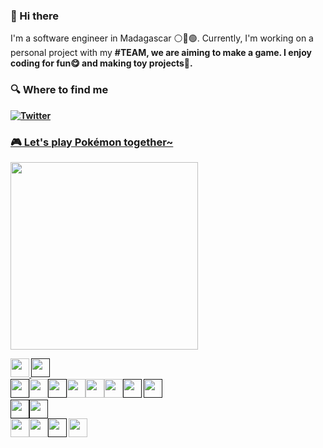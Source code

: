 ### 👋 Hi there

I'm a software engineer in Madagascar ⚪🔴🟢. Currently, I'm working on a personal project with my <b>#TEAM<b/>, we are aiming to make a game. I enjoy coding for fun😋 and making toy projects🎈.

<h3>🔍 Where to find me</h3>
<p><a href="https://www.fbi.gov" target="_blank"><img alt="Twitter" src="https://img.shields.io/badge/Blog-%23FF4088.svg?&style=for-the-badge&logo=hugo&logoColor=white"</p>

### 🎮 Let's play Pokémon together~
<img src="https://toy.aoaoao.me/image" width="300"/> 

<img src="https://raw.githubusercontent.com/HFO4/HFO4/master/img/blank.png" width="30"/> <a href=""><img src="https://raw.githubusercontent.com/HFO4/HFO4/master/img/up.png" width="30"/></a>
<br><a href=""><img src="https://raw.githubusercontent.com/HFO4/HFO4/master/img/left.png" width="30"/></a><img src="https://raw.githubusercontent.com/HFO4/HFO4/master/img/blank.png" width="30"/><a href=""><img src="https://raw.githubusercontent.com/HFO4/HFO4/master/img/right.png" width="30"/></a><img src="https://raw.githubusercontent.com/HFO4/HFO4/master/img/blank.png" width="30"/><img src="https://raw.githubusercontent.com/HFO4/HFO4/master/img/blank.png" width="30"/><img src="https://raw.githubusercontent.com/HFO4/HFO4/master/img/blank.png" width="30"/><a href=""><img src="https://raw.githubusercontent.com/HFO4/HFO4/master/img/B.png" width="30"/></a> <a href=""><img src="https://raw.githubusercontent.com/HFO4/HFO4/master/img/A.png" width="30"/></a>
<br><a href=""><img src="https://raw.githubusercontent.com/HFO4/HFO4/master/img/blank.png" width="30"/><img src="https://raw.githubusercontent.com/HFO4/HFO4/master/img/down.png" width="30"/></a>
<br><img src="https://raw.githubusercontent.com/HFO4/HFO4/master/img/blank.png" width="30"/><img src="https://raw.githubusercontent.com/HFO4/HFO4/master/img/blank.png" width="30"/><a href=""><img src="https://raw.githubusercontent.com/HFO4/HFO4/master/img/select.png" height="30"/></a> <a href="https://toy.aoaoao.me/control?button=7&callback=https://github.com/FoureBe"><img src="https://raw.githubusercontent.com/HFO4/HFO4/master/img/start.png" height="30" /></a>

